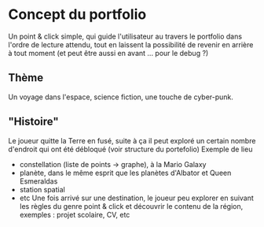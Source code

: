 # Concept du portfolio
Un point & click simple, qui guide l'utilisateur au travers le portfolio dans l'ordre de lecture attendu, tout en laissent la possibilité de revenir en arrière à tout moment (et peut être aussi en avant ... pour le debug ?)
## Thème
Un voyage dans l'espace, science fiction, une touche de cyber-punk.
## "Histoire"
Le joueur quitte la Terre en fusé, suite à ça il peut exploré un certain nombre d'endroit qui ont été débloqué (voir structure du portefolio)
Exemple de lieu
- constellation (liste de points -> graphe), à la Mario Galaxy
- planète, dans le même esprit que les planètes d'Albator et Queen Esmeraldas
- station spatial
- etc
Une fois arrivé sur une destination, le joueur peu explorer en suivant les règles du genre point & click et découvrir le contenu de la région, exemples : projet scolaire, CV, etc